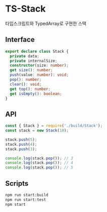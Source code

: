 # TS-Stack

타입스크립트와 TypedArray로 구현한 스택

## Interface

```typescript
export declare class Stack {
  private data;
  private internalSize;
  constructor(size: number);
  get size(): number;
  push(value: number): void;
  pop(): number;
  clear(): void;
  get top(): number;
  get isEmpty(): boolean;
}
```

## API

```js
const { Stack } = require('./build/Stack');
const stack = new Stack(10);

stack.push(5);
stack.push(4);
stack.push(3);

console.log(stack.pop()); // 3
console.log(stack.pop()); // 4
console.log(stack.pop()); // 5
```

## Scripts

```bash
npm run start:build
npm run start:test
npm start
```
